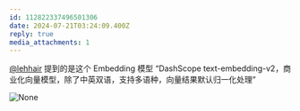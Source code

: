 ```yaml
---
id: 112822337496501306
date: 2024-07-21T03:24:09.400Z
reply: true
media_attachments: 1
---
```


[@lehhair](https://misskey.lehhair.net/@lehhair) 提到的是这个 Embedding 模型 “DashScope text-embedding-v2，商业化向量模型，除了中英双语，支持多语种，向量结果默认归一化处理”

![None](https://files.e5n.cc/media_attachments/files/112/822/333/387/803/323/original/11fa208b0f18543d.png)
